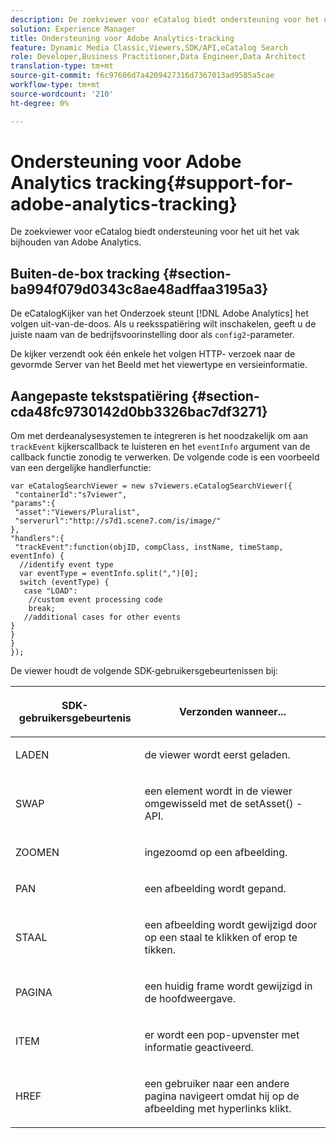 ```yaml
---
description: De zoekviewer voor eCatalog biedt ondersteuning voor het uit het vak bijhouden van Adobe Analytics.
solution: Experience Manager
title: Ondersteuning voor Adobe Analytics-tracking
feature: Dynamic Media Classic,Viewers,SDK/API,eCatalog Search
role: Developer,Business Practitioner,Data Engineer,Data Architect
translation-type: tm+mt
source-git-commit: f6c97606d7a4209427316d7367013ad9585a5cae
workflow-type: tm+mt
source-wordcount: '210'
ht-degree: 0%

---
```



# Ondersteuning voor Adobe Analytics tracking{#support-for-adobe-analytics-tracking}

De zoekviewer voor eCatalog biedt ondersteuning voor het uit het vak bijhouden van Adobe Analytics.

## Buiten-de-box tracking {#section-ba994f079d0343c8ae48adffaa3195a3}

De eCatalogKijker van het Onderzoek steunt [!DNL Adobe Analytics] het volgen uit-van-de-doos. Als u reeksspatiëring wilt inschakelen, geeft u de juiste naam van de bedrijfsvoorinstelling door als `config2`-parameter.

De kijker verzendt ook één enkele het volgen HTTP- verzoek naar de gevormde Server van het Beeld met het viewertype en versieinformatie.

## Aangepaste tekstspatiëring {#section-cda48fc9730142d0bb3326bac7df3271}

Om met derdeanalysesystemen te integreren is het noodzakelijk om aan `trackEvent` kijkerscallback te luisteren en het `eventInfo` argument van de callback functie zonodig te verwerken. De volgende code is een voorbeeld van een dergelijke handlerfunctie:

```
var eCatalogSearchViewer = new s7viewers.eCatalogSearchViewer({ 
 "containerId":"s7viewer", 
"params":{ 
 "asset":"Viewers/Pluralist", 
 "serverurl":"http://s7d1.scene7.com/is/image/" 
}, 
"handlers":{ 
 "trackEvent":function(objID, compClass, instName, timeStamp, eventInfo) { 
  //identify event type 
  var eventType = eventInfo.split(",")[0]; 
  switch (eventType) { 
   case "LOAD": 
    //custom event processing code 
    break; 
   //additional cases for other events 
} 
} 
} 
});
```

De viewer houdt de volgende SDK-gebruikersgebeurtenissen bij:

<table id="table_5D090E6614974D968E1A93B5727D859C"> 
 <thead> 
  <tr> 
   <th colname="col1" class="entry"> <p>SDK-gebruikersgebeurtenis </p> </th> 
   <th colname="col2" class="entry"> <p>Verzonden wanneer... </p> </th> 
  </tr> 
 </thead>
 <tbody> 
  <tr> 
   <td colname="col1"> <p> <span class="codeph"> LADEN  </span> </p> </td> 
   <td colname="col2"> <p>de viewer wordt eerst geladen. </p> </td> 
  </tr> 
  <tr> 
   <td colname="col1"> <p> <span class="codeph"> SWAP  </span> </p> </td> 
   <td colname="col2"> <p>een element wordt in de viewer omgewisseld met de <span class="codeph"> setAsset() </span>-API. </p> </td> 
  </tr> 
  <tr> 
   <td colname="col1"> <p> <span class="codeph"> ZOOMEN  </span> </p> </td> 
   <td colname="col2"> <p> ingezoomd op een afbeelding. </p> </td> 
  </tr> 
  <tr> 
   <td colname="col1"> <p> <span class="codeph"> PAN  </span> </p> </td> 
   <td colname="col2"> <p>een afbeelding wordt gepand. </p> </td> 
  </tr> 
  <tr> 
   <td colname="col1"> <p> <span class="codeph"> STAAL  </span> </p> </td> 
   <td colname="col2"> <p> een afbeelding wordt gewijzigd door op een staal te klikken of erop te tikken. </p> </td> 
  </tr> 
  <tr> 
   <td colname="col1"> <p> <span class="codeph"> PAGINA  </span> </p> </td> 
   <td colname="col2"> <p> een huidig frame wordt gewijzigd in de hoofdweergave. </p> </td> 
  </tr> 
  <tr> 
   <td colname="col1"> <p> <span class="codeph"> ITEM  </span> </p> </td> 
   <td colname="col2"> <p>er wordt een pop-upvenster met informatie geactiveerd. </p> </td> 
  </tr> 
  <tr> 
   <td colname="col1"> <p> <span class="codeph"> HREF  </span> </p> </td> 
   <td colname="col2"> <p>een gebruiker naar een andere pagina navigeert omdat hij op de afbeelding met hyperlinks klikt. </p> </td> 
  </tr> 
 </tbody> 
</table>

